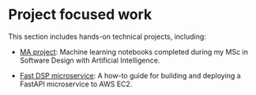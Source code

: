 # Project focused work

This section includes hands-on technical projects, including:

- [MA project](./ai-masters-project/index.md): Machine learning notebooks completed during my MSc in Software Design with Artificial Intelligence.

- [Fast DSP microservice](./fast-dsp-microservice/deploy.md): A how-to guide for building and deploying a FastAPI microservice to AWS EC2.
